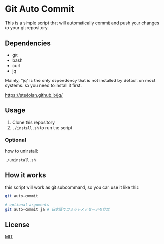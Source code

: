 # Git Auto Commit

This is a simple script that will automatically commit and push your changes to your git repository.

## Dependencies

- git
- bash
- curl
- jq

Mainly, "jq" is the only dependency that is not installed by default on most systems. so you need to install it first.

https://stedolan.github.io/jq/

## Usage

1. Clone this repository
2. `./install.sh` to run the script

### Optional

how to uninstall:

```bash
./uninstall.sh
```

## How it works
this script will work as git subcommand, so you can use it like this:

```bash
git auto-commit

# optional arguments
git auto-commit ja # 日本語でコミットメッセージを作成
```

## License

[MIT](./LICENSE)
